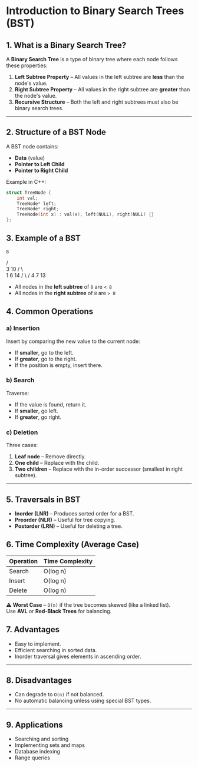 # Introduction to Binary Search Trees (BST)

## 1. What is a Binary Search Tree?

A **Binary Search Tree** is a type of binary tree where each node follows these properties:

1. **Left Subtree Property** – All values in the left subtree are **less** than the node's value.
2. **Right Subtree Property** – All values in the right subtree are **greater** than the node's value.
3. **Recursive Structure** – Both the left and right subtrees must also be binary search trees.

---

## 2. Structure of a BST Node

A BST node contains:
- **Data** (value)
- **Pointer to Left Child**
- **Pointer to Right Child**

Example in C++:
```cpp
struct TreeNode {
    int val;
    TreeNode* left;
    TreeNode* right;
    TreeNode(int x) : val(x), left(NULL), right(NULL) {}
};
```

## 3. Example of a BST

    8
   / \
  3   10
 / \    \
1   6    14
   / \   /
  4   7 13


- All nodes in the **left subtree** of `8` are `< 8`  
- All nodes in the **right subtree** of `8` are `> 8`  

## 4. Common Operations

### a) Insertion
Insert by comparing the new value to the current node:
- If **smaller**, go to the left.
- If **greater**, go to the right.
- If the position is empty, insert there.

### b) Search
Traverse:
- If the value is found, return it.
- If **smaller**, go left.
- If **greater**, go right.

### c) Deletion
Three cases:
1. **Leaf node** – Remove directly.
2. **One child** – Replace with the child.
3. **Two children** – Replace with the in-order successor (smallest in right subtree).

---

## 5. Traversals in BST

- **Inorder (LNR)** – Produces sorted order for a BST.
- **Preorder (NLR)** – Useful for tree copying.
- **Postorder (LRN)** – Useful for deleting a tree.

## 6. Time Complexity (Average Case)

| Operation | Time Complexity |
|-----------|----------------|
| Search    | O(log n)       |
| Insert    | O(log n)       |
| Delete    | O(log n)       |

⚠ **Worst Case** – `O(n)` if the tree becomes skewed (like a linked list).  
Use **AVL** or **Red-Black Trees** for balancing.

## 7. Advantages
- Easy to implement.
- Efficient searching in sorted data.
- Inorder traversal gives elements in ascending order.

---

## 8. Disadvantages
- Can degrade to `O(n)` if not balanced.
- No automatic balancing unless using special BST types.

---

## 9. Applications
- Searching and sorting
- Implementing sets and maps
- Database indexing
- Range queries

